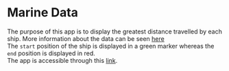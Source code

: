 # Marine Data

The purpose of this app is to display the greatest distance travelled by each ship. More information about the data can be seen [here](https://www.marinetraffic.com/blog/information-transmitted-via-ais-signal/)  
The `start` position of the ship is displayed in a green marker whereas the `end` position is displayed in red.  
The app is accessible through this [link](https://leonardosiq91.shinyapps.io/marine-data/).
